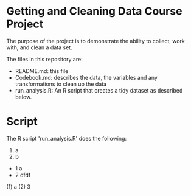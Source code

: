 Getting and Cleaning Data Course Project
===============

The purpose of the project is to demonstrate the ability to collect, work with, and clean a data set.

The files in this repository are:
- README.md: this file
- Codebook.md: describes the data, the variables and any transformations to clean up the data
- run_analysis.R: An R script that creates a tidy dataset as described below.

# Script

The R script 'run_analysis.R' does the following:
1. a 
2. b

- 1 a
- 2 dfdf

(1) a
(2) 3